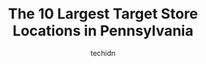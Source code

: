 ---
layout: ampstory
image: https://i0.wp.com/www.depkes.org/wp-content/uploads/2023/06/target-0-in-pennsylvania-1685967747.jpeg?resize=640,853
author: techidn
featured: false
description: Discover the impressive array of Target options in Pennsylvania, where you can find 10 of the largest Target establishments in the area. From renowned classics to hidden gems, Pennsylvania o
title: The 10 Largest Target Store Locations in Pennsylvania
cover:
   title: The 10 Largest Target Store Locations in Pennsylvania
   subtitle: Rickpate
   background: https://www.depkes.org/wp-content/uploads/2023/06/target-0-in-pennsylvania-1685967747.jpeg

pages: 
 - layout: thirds
   top: <h1>#1 Target</h1>
   bottom: "<p>An updated target location which is spacious compared to the target locations I have been to. Clean store and convenient parking. Inside you can find a Capital One atm if</p>"
   background: https://www.depkes.org/wp-content/uploads/2023/06/target-1-in-pennsylvania-1685967747.jpeg
   backgroundblur: true
 - layout: thirds
   top: <h1>#2 Target</h1>
   bottom: "<p>1589 Fruitville Pike, Lancaster, PA 17601, United States</p>"
   background: https://www.depkes.org/wp-content/uploads/2023/06/target-2-in-pennsylvania-1685967748.jpeg
   cta:
      link: https://www.depkes.org/blog/the-10-largest-target-store-locations-in-pennsylvania/
      text: The 10 Largest Target Store Locations in Pennsylvania
 - layout: thirds
   top: <h1>#3 Target</h1>
   bottom: "<p>1 Mifflin St, Philadelphia, PA 19148, United States</p>"
   background: https://www.depkes.org/wp-content/uploads/2023/06/target-3-in-pennsylvania-1685967748.jpeg
   cta:
      link: https://www.depkes.org/blog/the-10-largest-target-store-locations-in-pennsylvania/
      text: The 10 Largest Target Store Locations in Pennsylvania
 - layout: thirds
   top: <h1>#4 Target</h1>
   bottom: "<p>857 Baltimore Pike, Springfield, PA 19064, United States</p>"
   background: https://images.unsplash.com/photo-1509114397022-ed747cca3f65?ixlib=rb-4.0.3&ixid=MnwxMjA3fDB8MHxwaG90by1wYWdlfHx8fGVufDB8fHx8&auto=format&fit=crop&w=640&h=853&q=80
   cta:
      link: https://www.depkes.org/blog/the-10-largest-target-store-locations-in-pennsylvania/
      text: The 10 Largest Target Store Locations in Pennsylvania
 - layout: thirds
   top: <h1>#5 Target</h1>
   bottom: "<p>1717 Lebanon Church Rd, West Mifflin, PA 15236, United States</p>"
   background: https://images.unsplash.com/photo-1547366785-564103df7e13?ixlib=rb-4.0.3&ixid=MnwxMjA3fDB8MHxwaG90by1wYWdlfHx8fGVufDB8fHx8&auto=format&fit=crop&w=640&h=853&q=80
   cta:
      link: https://www.depkes.org/blog/the-10-largest-target-store-locations-in-pennsylvania/
      text: The 10 Largest Target Store Locations in Pennsylvania
 - layout: thirds
   top: <h1>#6 Target</h1>
   bottom: "<p>1900 Chestnut St, Philadelphia, PA 19103, United States</p>"
   background: https://images.unsplash.com/photo-1564951434112-64d74cc2a2d7?ixlib=rb-4.0.3&ixid=MnwxMjA3fDB8MHxwaG90by1wYWdlfHx8fGVufDB8fHx8&auto=format&fit=crop&w=640&h=853&q=80
   cta:
      link: https://www.depkes.org/blog/the-10-largest-target-store-locations-in-pennsylvania/
      text: The 10 Largest Target Store Locations in Pennsylvania
 - layout: thirds
   top: <h1>#7 Target</h1>
   bottom: "<p>31 Wilson Ave, Hanover, PA 17331, United States</p>"
   background: https://images.unsplash.com/photo-1489648022186-8f49310909a0?ixlib=rb-4.0.3&ixid=MnwxMjA3fDB8MHxwaG90by1wYWdlfHx8fGVufDB8fHx8&auto=format&fit=crop&w=640&h=853&q=80
   cta:
      link: https://www.depkes.org/blog/the-10-largest-target-store-locations-in-pennsylvania/
      text: The 10 Largest Target Store Locations in Pennsylvania
 - layout: thirds
   middle: Continue reading...
   background: https://images.unsplash.com/photo-1484589065579-248aad0d8b13?ixlib=rb-4.0.3&ixid=MnwxMjA3fDB8MHxwaG90by1wYWdlfHx8fGVufDB8fHx8&auto=format&fit=crop&w=640&h=853&q=80
   cta:
      link: https://www.depkes.org/blog/the-10-largest-target-store-locations-in-pennsylvania/
      text: The 10 Largest Target Store Locations in Pennsylvania
      
---